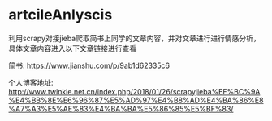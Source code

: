 # artcileAnlyscis
利用scrapy对接jieba爬取简书上同学的文章内容，并对文章进行进行情感分析，具体文章内容进入以下文章链接进行查看

简书:
https://www.jianshu.com/p/9ab1d62335c6

个人博客地址:
http://www.twinkle.net.cn/index.php/2018/01/26/scrapyjieba%EF%BC%9A%E4%BB%8E%E6%96%87%E5%AD%97%E4%B8%AD%E4%BA%86%E8%A7%A3%E5%AE%83%E4%BA%BA%E5%86%85%E5%BF%83/
